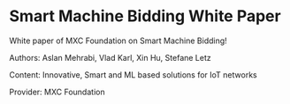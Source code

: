 # Smart Machine Bidding White Paper 
White paper of MXC Foundation on Smart Machine Bidding! 

Authors: Aslan Mehrabi, Vlad Karl, Xin Hu, Stefane Letz  

Content: Innovative, Smart and ML based solutions for IoT networks  

Provider: MXC Foundation 
